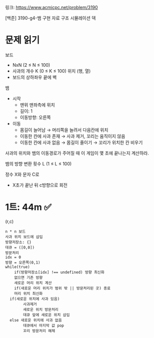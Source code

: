링크: https://www.acmicpc.net/problem/3190

[백준] 3190-g4-뱀 구현 자료 구조 시뮬레이션 덱

# 문제 읽기

보드

- NxN (2 ≤ N ≤ 100)
- 사과의 개수 K (0 ≤ K ≤ 100) 위치 (행, 열)
- 보드의 상하좌우 끝에 벽

뱀

- 시작
  - 맨위 맨좌측에 위치
  - 길이: 1
  - 이동방향: 오른쪽
- 이동
  - 몸길이 늘어남 → 머리쪽을 늘려서 다음칸에 위치
  - 이동한 칸에 사과 존재 → 사과 제거, 꼬리는 움직이지 않음
  - 이동한 칸에 사과 없음 → 몸길이 줄이기 → 꼬리가 위치한 칸 비우기

사과의 위치와 뱀의 이동경로가 주어질 때 이 게임이 몇 초에 끝나는지 계산하라.

뱀의 방향 변환 횟수 L (1 ≤ L ≤ 100)

정수 X와 문자 C로

- X초가 끝난 뒤 c방향으로 회전

# 1트: 44m ✅

(r,c)

```tsx
n * n 보드
사과 위치 보드에 삽입
방향저장소: {}
데큐 = ([0,0])
방문처리
idx = 0
방향 = 오른쪽(0,1)
while(true)
	if(방향저장소[idx] !== undefined) 방향 최신화
	없으면 기존 방향
	새로운 머리 위치 계산
	if(새로운 머리 위치가 범위 밖 || 방문처리된 곳) 종료
	머리 위치 최신화
  if(새로운 위치에 사과 있음)
		사과제거
		새로운 위치 방문처리
		데큐 앞에 새로운 위치 삽입
  else 새로운 위치에 사과 없음
		데큐에서 마지막 값 pop
		꼬리 방문처리 해제



```
